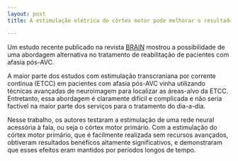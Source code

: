 ```yaml
---
layout: post
title: A estimulação elétrica do córtex motor pode melhorar o resultado do tratamento da afasia pós-AVC 

---
```


Um estudo recente publicado na revista [BRAIN](https://academic.oup.com/brain/article/139/4/1152/2464226) mostrou a possibilidade de uma abordagem alternativa no tratamento de reabilitação de pacientes com afasia pós-AVC. 

A maior parte dos estudos com estimulação transcraniana por corrente contínua (ETCC) em pacientes com afasia pós-AVC  vinha utilizando técnicas avançadas de neuroimagem para localizar as áreas-alvo da ETCC. Entretanto, essa abordagem é claramente difícil e complicada e não seria factível na maior parte dos serviços para o tratamento do dia-a-dia. 

Nesse trabalho, os autores testaram a estimulação de uma rede neural acessória à fala, ou seja o córtex motor primário. Com a estimulação do córtex motor primário, que é facilmente realizada sem recursos avançados, obtiveram resultados benéficos altamente significativos, e demonstraram  que esses efeitos eram mantidos por períodos longos de tempo.
